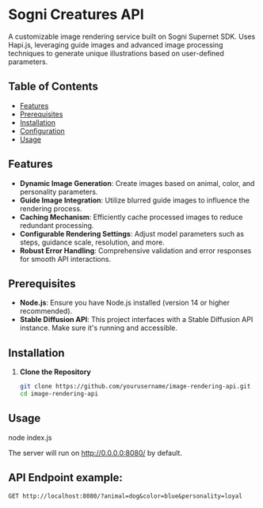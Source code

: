 # Sogni Creatures API

A customizable image rendering service built on Sogni Supernet SDK. Uses  Hapi.js, leveraging guide images and advanced image processing techniques to generate unique illustrations based on user-defined parameters.

## Table of Contents

- [Features](#features)
- [Prerequisites](#prerequisites)
- [Installation](#installation)
- [Configuration](#configuration)
- [Usage](#usage)

## Features

- **Dynamic Image Generation**: Create images based on animal, color, and personality parameters.
- **Guide Image Integration**: Utilize blurred guide images to influence the rendering process.
- **Caching Mechanism**: Efficiently cache processed images to reduce redundant processing.
- **Configurable Rendering Settings**: Adjust model parameters such as steps, guidance scale, resolution, and more.
- **Robust Error Handling**: Comprehensive validation and error responses for smooth API interactions.

## Prerequisites

- **Node.js**: Ensure you have Node.js installed (version 14 or higher recommended).
- **Stable Diffusion API**: This project interfaces with a Stable Diffusion API instance. Make sure it's running and accessible.

## Installation

1. **Clone the Repository**

   ```bash
   git clone https://github.com/yourusername/image-rendering-api.git
   cd image-rendering-api

## Usage

node index.js

The server will run on http://0.0.0.0:8080/ by default.

## API Endpoint example:

`GET http://localhost:8080/?animal=dog&color=blue&personality=loyal`
